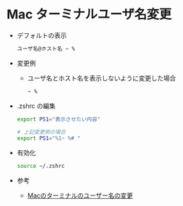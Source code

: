 # Mac ターミナルユーザ名変更
* デフォルトの表示
  ```zsh
  ユーザ名@ホスト名 ~ %
  ```
* 変更例
  * ユーザ名とホスト名を表示しないように変更した場合
    ```zsh
    ~ %
    ```

* .zshrc の編集
  ```zsh
  export PS1="表示させたい内容"

  # 上記変更例の場合
  export PS1="%1~ %# "
  ```
  
* 有効化
  ```zsh
  source ~/.zshrc
  ```

* 参考
  * [Macのターミナルのユーザー名の変更](https://qiita.com/yosyosyoyoyo/items/f72d2df0deb120cf1e5f)

